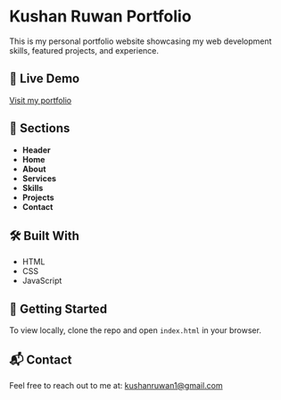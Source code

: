 # Kushan Ruwan Portfolio

This is my personal portfolio website showcasing my web development skills, featured projects, and experience.

## 🔗 Live Demo
[Visit my portfolio]()

## 📌 Sections
- **Header**
- **Home**
- **About**
- **Services**
- **Skills**
- **Projects**
- **Contact**

## 🛠️ Built With
- HTML
- CSS
- JavaScript

## 🚀 Getting Started
To view locally, clone the repo and open `index.html` in your browser.

## 📬 Contact
Feel free to reach out to me at: kushanruwan1@gmail.com
